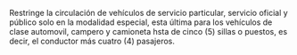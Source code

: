 Restringe la circulación de vehículos de servicio particular, servicio oficial y público solo en la modalidad especial, esta última para los vehículos de clase automovil, campero y camioneta hsta de cinco (5) sillas o puestos, es decir, el conductor más cuatro (4) pasajeros.
